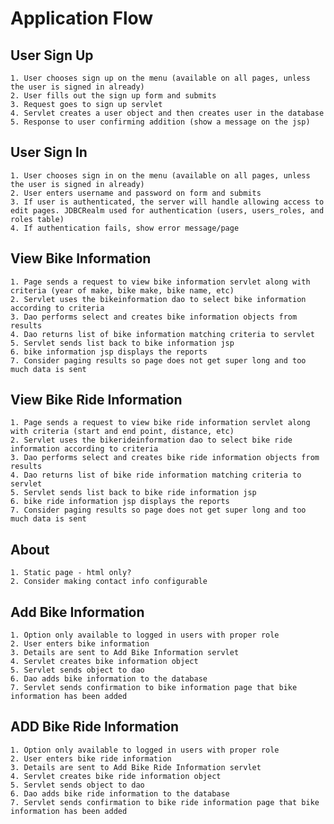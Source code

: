 # Application Flow

## User Sign Up
	1. User chooses sign up on the menu (available on all pages, unless the user is signed in already)
	2. User fills out the sign up form and submits
	3. Request goes to sign up servlet
	4. Servlet creates a user object and then creates user in the database
	5. Response to user confirming addition (show a message on the jsp)

## User Sign In
	1. User chooses sign in on the menu (available on all pages, unless the user is signed in already)
	2. User enters username and password on form and submits
	3. If user is authenticated, the server will handle allowing access to edit pages. JDBCRealm used for authentication (users, users_roles, and roles table)
	4. If authentication fails, show error message/page

## View Bike Information
	1. Page sends a request to view bike information servlet along with criteria (year of make, bike make, bike name, etc)
	2. Servlet uses the bikeinformation dao to select bike information according to criteria
	3. Dao performs select and creates bike information objects from results
	4. Dao returns list of bike information matching criteria to servlet
	5. Servlet sends list back to bike information jsp
	6. bike information jsp displays the reports
	7. Consider paging results so page does not get super long and too much data is sent

## View Bike Ride Information
	1. Page sends a request to view bike ride information servlet along with criteria (start and end point, distance, etc)
	2. Servlet uses the bikerideinformation dao to select bike ride information according to criteria
	3. Dao performs select and creates bike ride information objects from results
	4. Dao returns list of bike ride information matching criteria to servlet
	5. Servlet sends list back to bike ride information jsp
	6. bike ride information jsp displays the reports
	7. Consider paging results so page does not get super long and too much data is sent

## About
	1. Static page - html only?
	2. Consider making contact info configurable
	
## Add Bike Information
	1. Option only available to logged in users with proper role
	2. User enters bike information
	3. Details are sent to Add Bike Information servlet
	4. Servlet creates bike information object
	5. Servlet sends object to dao
	6. Dao adds bike information to the database
	7. Servlet sends confirmation to bike information page that bike information has been added
	
## ADD Bike Ride Information
	1. Option only available to logged in users with proper role
	2. User enters bike ride information
	3. Details are sent to Add Bike Ride Information servlet
	4. Servlet creates bike ride information object
	5. Servlet sends object to dao
	6. Dao adds bike ride information to the database
	7. Servlet sends confirmation to bike ride information page that bike information has been added
	